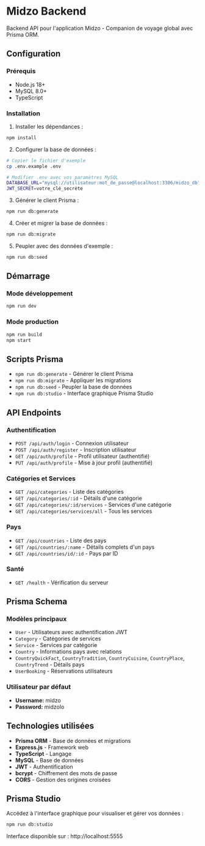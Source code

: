 # Midzo Backend

Backend API pour l'application Midzo - Companion de voyage global avec Prisma ORM.

## Configuration

### Prérequis
- Node.js 18+
- MySQL 8.0+
- TypeScript

### Installation

1. Installer les dépendances :
```bash
npm install
```

2. Configurer la base de données :
```bash
# Copier le fichier d'exemple
cp .env.example .env

# Modifier .env avec vos paramètres MySQL
DATABASE_URL="mysql://utilisateur:mot_de_passe@localhost:3306/midzo_db"
JWT_SECRET=votre_clé_secrète
```

3. Générer le client Prisma :
```bash
npm run db:generate
```

4. Créer et migrer la base de données :
```bash
npm run db:migrate
```

5. Peupler avec des données d'exemple :
```bash
npm run db:seed
```

## Démarrage

### Mode développement
```bash
npm run dev
```

### Mode production
```bash
npm run build
npm start
```

## Scripts Prisma

- `npm run db:generate` - Générer le client Prisma
- `npm run db:migrate` - Appliquer les migrations
- `npm run db:seed` - Peupler la base de données
- `npm run db:studio` - Interface graphique Prisma Studio

## API Endpoints

### Authentification
- `POST /api/auth/login` - Connexion utilisateur
- `POST /api/auth/register` - Inscription utilisateur
- `GET /api/auth/profile` - Profil utilisateur (authentifié)
- `PUT /api/auth/profile` - Mise à jour profil (authentifié)

### Catégories et Services
- `GET /api/categories` - Liste des catégories
- `GET /api/categories/:id` - Détails d'une catégorie
- `GET /api/categories/:id/services` - Services d'une catégorie
- `GET /api/categories/services/all` - Tous les services

### Pays
- `GET /api/countries` - Liste des pays
- `GET /api/countries/:name` - Détails complets d'un pays
- `GET /api/countries/id/:id` - Pays par ID

### Santé
- `GET /health` - Vérification du serveur

## Prisma Schema

### Modèles principaux
- `User` - Utilisateurs avec authentification JWT
- `Category` - Catégories de services
- `Service` - Services par catégorie
- `Country` - Informations pays avec relations
- `CountryQuickFact`, `CountryTradition`, `CountryCuisine`, `CountryPlace`, `CountryTrend` - Détails pays
- `UserBooking` - Réservations utilisateurs

### Utilisateur par défaut
- **Username:** midzo
- **Password:** midzolo

## Technologies utilisées
- **Prisma ORM** - Base de données et migrations
- **Express.js** - Framework web
- **TypeScript** - Langage
- **MySQL** - Base de données
- **JWT** - Authentification
- **bcrypt** - Chiffrement des mots de passe
- **CORS** - Gestion des origines croisées

## Prisma Studio
Accédez à l'interface graphique pour visualiser et gérer vos données :
```bash
npm run db:studio
```

Interface disponible sur : http://localhost:5555
